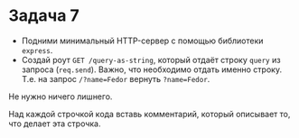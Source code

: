 # Задача 7

* Подними минимальный HTTP-сервер с помощью библиотеки `express`.
* Создай роут `GET /query-as-string`, который отдаёт строку `query` из запроса (`req.send`).
  Важно, что необходимо отдать именно строку. Т.е. на запрос `/?name=Fedor` 
  вернуть `?name=Fedor`.

Не нужно ничего лишнего.

Над каждой строчкой кода вставь комментарий, который описывает то, что делает эта строчка.
